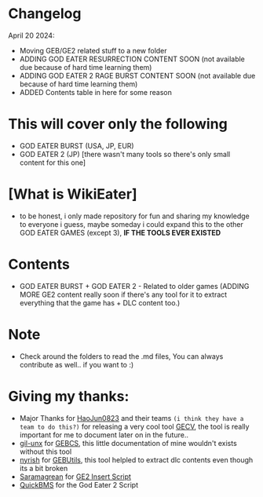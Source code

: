 # Changelog
April 20 2024:
- Moving GEB/GE2 related stuff to a new folder
- ADDING GOD EATER RESURRECTION CONTENT SOON (not available due because of hard time learning them)
- ADDING GOD EATER 2 RAGE BURST CONTENT SOON (not available due because of hard time learning them)
- ADDED Contents table in here for some reason

# This will cover only the following
- GOD EATER BURST (USA, JP, EUR)
- GOD EATER 2 (JP) [there wasn't many tools so there's only small content for this one]



# [What is WikiEater]
- to be honest, i only made repository for fun and sharing my knowledge to everyone i guess, maybe someday i could expand this to the other GOD EATER GAMES (except 3), **IF THE TOOLS EVER EXISTED**



# Contents
- GOD EATER BURST + GOD EATER 2 - Related to older games (ADDING MORE GE2 content really soon if there's any tool for it to extract everything that the game has + DLC content too.)



# Note
- Check around the folders to read the .md files, You can always contribute as well.. if you want to :)


# Giving my thanks:
- Major Thanks for [HaoJun0823](https://github.com/HaoJun0823) and their teams `(i think they have a team to do this?)` for releasing a very cool tool [GECV](https://github.com/HaoJun0823/GECV), the tool is really important for me to document later on in the future..
- [gil-unx](https://github.com/gil-unx) for [GEBCS](https://github.com/gil-unx/GEBCS), this little documentation of mine wouldn't exists without this tool
- [nyrish](https://github.com/nyirsh) for [GEBUtils](https://github.com/nyirsh/GEBUtils), this tool helpled to extract dlc contents even though its a bit broken
- [Saramagrean](https://github.com/Saramagrean) for [GE2 Insert Script](https://github.com/Saramagrean/GE2-insert-script-tool)
- [QuickBMS](https://aluigi.altervista.org/quickbms.htm) for the God Eater 2 Script
